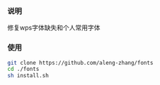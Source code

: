 ### 说明
修复wps字体缺失和个人常用字体

### 使用
```bash
git clone https://github.com/aleng-zhang/fonts
cd ./fonts
sh install.sh
```

